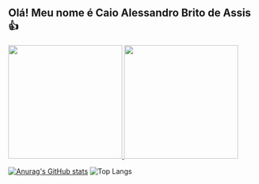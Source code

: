 ## Olá! Meu nome é Caio Alessandro Brito de Assis :thumbsup:

<div>
  <a href="https://github.com/CaioAssis">
  <img height="230em" src="https://github-readme-stats.vercel.app/api?username=CaioAssis&show_icons=true&theme=github_dark&include_all_commits=true&count_private=true" />
  <img height="230em" src="https://github-readme-stats.vercel.app/api/top-langs/?username=CaioAssis&layout=compact&langs_count=16&theme=github_dark" />
</div>

[![Anurag's GitHub stats](https://github-readme-stats.vercel.app/api?username=CaioAssis&show_icons=true&theme=transparent&title_color=00FF00&text_color=00A300&icon_color=00FF00)](https://github.com/CaioAssis)
![Top Langs](https://github-readme-stats.vercel.app/api/top-langs/?username=CaioAssis&theme=transparent&title_color=00FF00&text_color=00A300&layout=compact)

<!--
**CaioAssis/CaioAssis** is a ✨ _special_ ✨ repository because its `README.md` (this file) appears on your GitHub profile.

Here are some ideas to get you started:

- 🔭 I’m currently working on ...
- 🌱 I’m currently learning ...
- 👯 I’m looking to collaborate on ...
- 🤔 I’m looking for help with ...
- 💬 Ask me about ...
- 📫 How to reach me: ...
- 😄 Pronouns: ...
- ⚡ Fun fact: ...
-->
